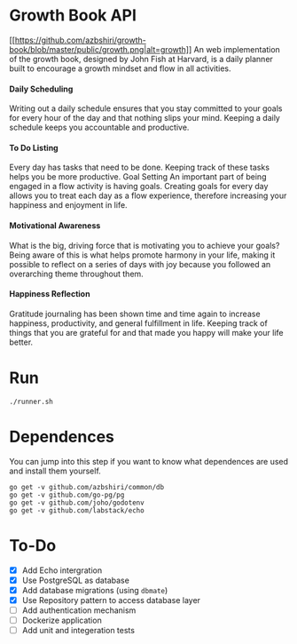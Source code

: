 # Growth Book API

[[https://github.com/azbshiri/growth-book/blob/master/public/growth.png|alt=growth]]
An web implementation of the growth book, designed by John Fish at Harvard, is a daily planner built to encourage a growth mindset and flow in all activities. 


#### Daily Scheduling
Writing out a daily schedule ensures that you stay committed to your goals for every hour of the day and that nothing slips your mind. Keeping a daily schedule keeps you accountable and productive.

#### To Do Listing
Every day has tasks that need to be done. Keeping track of these tasks helps you be more productive.
Goal Setting
An important part of being engaged in a flow activity is having goals. Creating goals for every day allows you to treat each day as a flow experience, therefore increasing your happiness and enjoyment in life.

#### Motivational Awareness
What is the big, driving force that is motivating you to achieve your goals? Being aware of this is what helps promote harmony in your life, making it possible to reflect on a series of days with joy because you followed an overarching theme throughout them.

#### Happiness Reflection
Gratitude journaling has been shown time and time again to increase happiness, productivity, and general fulfillment in life. Keeping track of things that you are grateful for and that made you happy will make your life better.


# Run

```
./runner.sh
```

# Dependences
You can jump into this step if you want to know what dependences are used and install them yourself.

```
go get -v github.com/azbshiri/common/db
go get -v github.com/go-pg/pg
go get -v github.com/joho/godotenv
go get -v github.com/labstack/echo
```


# To-Do
- [x] Add Echo intergration
- [x] Use PostgreSQL as database
- [x] Add database migrations (using `dbmate`)
- [x] Use Repository pattern to access database layer
- [ ] Add authentication mechanism
- [ ] Dockerize application
- [ ] Add unit and integeration tests
